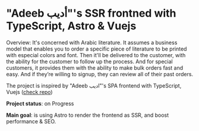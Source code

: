 # "Adeeb أديب"'s SSR frontned with TypeScript, Astro & Vuejs

Overview: It's concerned with Arabic literature. It assumes a business model that enables you to order a specific piece of literature to be printed with especial colors and font. Then it'll be delivered to the customer, with the ability for the customer to follow up the process. And for special customers, it provides them with the ability to make bulk orders fast and easy. And if they’re willing to signup, they can review all of their past orders.

The project is inspired by "Adeeb اديب"'s SPA frontend with TypeScript, Vuejs ([check repo](https://github.com/M-Shrief/Adeeb_Vue_TS "repo"))

**Project status**: on Progress

**Main goal**: is using Astro to render the frontend as SSR, and boost performance & SEO.
